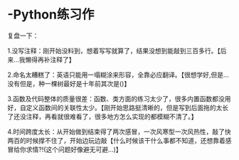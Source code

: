# -Python练习作
复盘一下：

1.没写注释：刚开始没料到，想着写写就算了，结果没想到能敲到三百多行。【后来...我懒得再补注释了】

2.命名太糟糕了：英语只能用一塌糊涂来形容，全靠必应翻译。【很想学好,但是...没有但是，种一棵树最好是十年前其次是()】

3.函数及代码整体的质量很差：函数、类方面的练习太少了，很多内置函数都没用好，自定义函数间的关联性太少。【刚开始思路挺清晰的，但是写到后面拖的太长了还没注释，再看就很难看了，很多地方怎么实现的都模糊不清了。】

4.时间跨度太长：从开始做到结束得了两次感冒，一次风寒型一次风热性，敲了快两百的时候撑不住了，开始边玩边敲【什么时候该干什么事都不知道，还想靠着感冒给你求情?!(这个问题好像避无可避...)】

